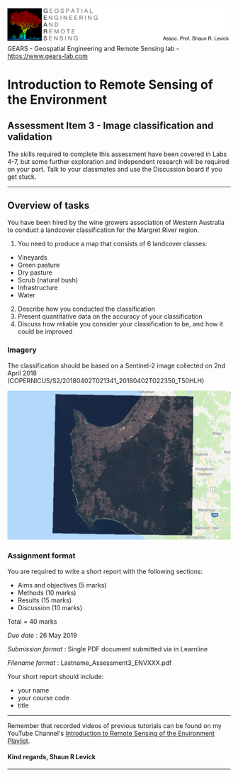 ![Shaun Levick](Logo3.png)
GEARS - Geospatial Engineering and Remote Sensing lab - https://www.gears-lab.com

# Introduction to Remote Sensing of the Environment
Assessment Item 3 - Image classification and validation
-----------------

The skills required to complete this assessment have been covered in Labs 4-7, but some further exploration and independent research will be required on your part. Talk to your classmates and use the Discussion board if you get stuck.

----

## Overview of tasks

You have been hired by the wine growers association of Western Australia to conduct a landcover classification for the Margret River region.

1. You need to produce a map that consists of 6 landcover classes:
  - Vineyards
  - Green pasture
  - Dry pasture
  - Scrub (natural bush)
  - Infrastructure
  - Water

2. Describe how you conducted the classification
3. Present quantitative data on the accuracy of your classification
4. Discuss how reliable you consider your classification to be, and how it could be improved

### Imagery

The classification should be based on a Sentinel-2 image collected on 2nd April 2018
(COPERNICUS/S2/20180402T021341_20180402T022350_T50HLH)

![Figure 1](screenshots/assign3.png)


### Assignment format

You are required to write a short report with the following sections:
- Aims and objectives (5 marks)
- Methods (10 marks)
- Results (15 marks)
- Discussion (10 marks)

Total = 40 marks


*Due date* : 26 May 2019

*Submission format* : Single PDF document submitted via in Learnline

*Filename format* : Lastname_Assessment3_ENVXXX.pdf

Your short report should include:
- your name
- your course code
- title









------

Remember that recorded videos of previous tutorials can be found on my YouTube Channel's [Introduction to Remote Sensing of the Environment Playlist](https://www.youtube.com/playlist?list=PLf6lu3bePWHDi3-lrSqiyInMGQXM34TSV).

#### Kind regards, Shaun R Levick
------
